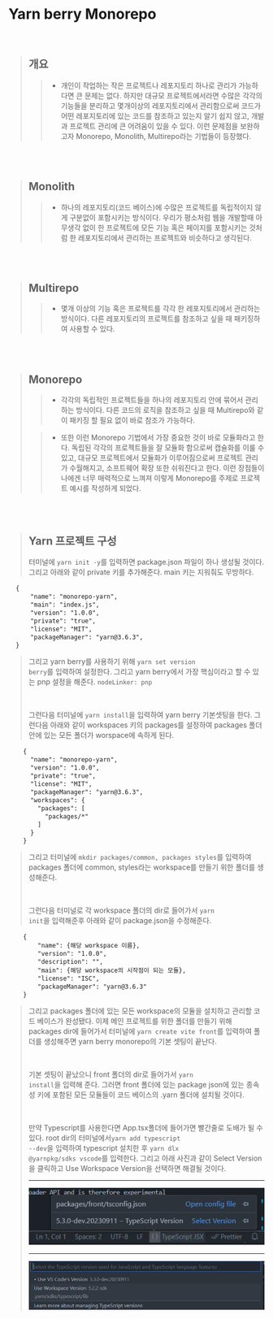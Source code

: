 # Yarn berry Monorepo

<br />

> ## 개요
>
> > - 개인이 작업하는 작은 프로젝트나 레포지토리 하나로 관리가 가능하다면 큰 문제는 없다. 하지만 대규모 프로젝트에서라면 수많은 각각의 기능들을 분리하고 몇개이상의 레포지토리에서 관리함으로써 코드가 어떤 레포지토리에 있는 코드를 참조하고 있는지 알기 쉽지 않고, 개발과 프로젝트 관리에 큰 어려움이 있을 수 있다. 이런 문제점을 보완하고자 Monorepo, Monolith, Multirepo라는 기법들이 등장했다.

<br /><br />

> ## Monolith
>
> > - 하나의 레포지토리(코드 베이스)에 수많은 프로젝트를 독립적이지 않게 구분없이 포함시키는 방식이다. 우리가 평소처럼 웹을 개발할때 아무생각 없이 한 프로젝트에 모든 기능 혹은 페이지를 포함시키는 것처럼 한 레포지토리에서 관리하는 프로젝트와 비슷하다고 생각된다.

<br /><br />

> ## Multirepo
>
> > - 몇개 이상의 기능 혹은 프로젝트를 각각 한 레포지토리에서 관리하는 방식이다. 다른 레포지토리의 프로젝트를 참조하고 싶을 때 패키징하여 사용할 수 있다.

<br /><br />

> ## Monorepo
>
> > - 각각의 독립적인 프로젝트들을 하나의 레포지토리 안에 묶어서 관리하는 방식이다. 다른 코드의 로직을 참조하고 싶을 때 Multirepo와 같이 패키징 할 필요 없이 바로 참조가 가능하다.
>
> > - 또한 이런 Monorepo 기법에서 가장 중요한 것이 바로 모듈화라고 한다. 독립된 각각의 프로젝트들을 잘 모듈화 함으로써 캡슐화를 이룰 수 있고, 대규모 프로젝트에서 모듈화가 이루어짐으로써 프로젝트 관리가 수월해지고, 소프트웨어 확장 또한 쉬워진다고 한다. 이런 장점들이 나에겐 너무 매력적으로 느껴져 이렇게 Monorepo를 주제로 프로젝트 예시를 작성하게 되었다.

<br /><br />

> ## Yarn 프로젝트 구성
>
> 터미널에 <code>yarn init -y</code>를 입력하면 package.json 파일이 하나 생성될 것이다. 그리고 아래와 같이 private 키를 추가해준다. main 키는 지워줘도 무방하다.

```
  {
      "name": "monorepo-yarn",
      "main": "index.js",
      "version": "1.0.0",
      "private": "true",
      "license": "MIT",
      "packageManager": "yarn@3.6.3",
  }
```

> 그리고 yarn berry를 사용하기 위해 <code>yarn set version berry</code>를 입력하여 설정한다. 그리고 yarn berry에서 가장 핵심이라고 할 수 있는 pnp 설정을 해준다. <code>nodeLinker: pnp</code>
>
> <br />
>
> 그런다음 터미널에 <code>yarn install</code>을 입력하여 yarn berry 기본셋팅을 한다. 그런다음 아래와 같이 workspaces 키의 packages를 설정하여 packages 폴더안에 있는 모든 폴더가 worspace에 속하게 된다.

```
    {
      "name": "monorepo-yarn",
      "version": "1.0.0",
      "private": "true",
      "license": "MIT",
      "packageManager": "yarn@3.6.3",
      "workspaces": {
        "packages": [
          "packages/*"
        ]
      }
    }
```

> 그리고 터미널에 <code>mkdir packages/common, packages styles</code>를 입력하여 packages 폴더에 common, styles라는 workspace를 만들기 위한 폴더를 생성해준다.
>
> <br />
>
> 그런다음 터미널로 각 workspace 폴더의 dir로 들어가서 <code>yarn init</code>을 입력해준후 아래와 같이 package.json을 수정해준다.

```
    {
        "name": {해당 workspace 이름},
        "version": "1.0.0",
        "description": "",
        "main": {해당 workspace의 시작점이 되는 모듈},
        "license": "ISC",
        "packageManager": "yarn@3.6.3"
    }
```

> 그리고 packages 폴더에 있는 모든 workspace의 모듈을 설치하고 관리할 코드 베이스가 완성됐다. 이제 메인 프로젝트를 위한 폴더를 만들기 위해 packages dir에 들어가서 터미널에 <code>yarn create vite front</code>를 입력하여 폴더를 생성해주면 yarn berry monorepo의 기본 셋팅이 끝난다.
>
> <br />
>
> 기본 셋팅이 끝났으니 front 폴더의 dir로 들어가서 <code>yarn install</code>을 입력해 준다. 그러면 front 폴더에 있는 package json에 있는 종속성 키에 포함된 모든 모듈들이 코드 베이스의 .yarn 폴더에 설치될 것이다.
>
> <br />
>
> 만약 Typescript를 사용한다면 App.tsx폴더에 들어가면 빨간줄로 도배가 될 수 있다. root dir의 터미널에서<code>yarn add typescript --dev</code>을 입력하여 typescript 설치한 후 <code>yarn dlx @yarnpkg/sdks vscode</code>를 입력한다. 그리고 아래 사진과 같이 Select Version을 클릭하고 Use Workspace Version을 선택하면 해결될 것이다.
>
> <hr />
>
> <img src="./img/cap1.png" />
>
> <hr />
>
> <img src="./img/cap2.png" />
